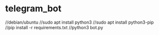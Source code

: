 # telegram_bot
//debian/ubuntu
//sudo apt install python3
//sudo apt install python3-pip
//pip install -r requirements.txt
//python3 bot.py